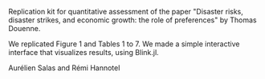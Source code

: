 Replication kit for quantitative assessment of the paper "Disaster risks, disaster strikes, and economic growth: the role of preferences" by Thomas Douenne. 

We replicated Figure 1 and Tables 1 to 7. We made a simple interactive interface that visualizes results, using Blink.jl.

Aurélien Salas and Rémi Hannotel 
